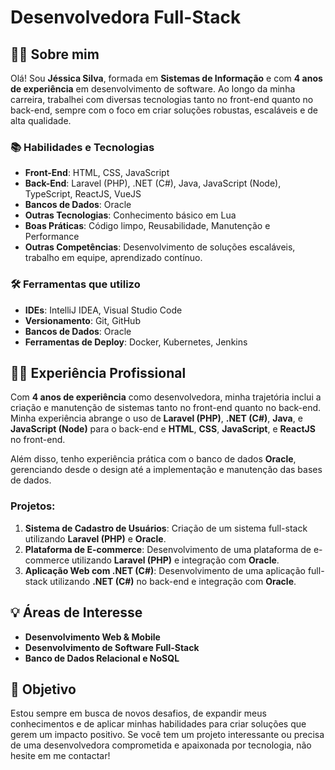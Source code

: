 # Desenvolvedora Full-Stack

## 👩‍💻 Sobre mim

Olá! Sou **Jéssica Silva**, formada em **Sistemas de Informação** e com **4 anos de experiência** em desenvolvimento de software. Ao longo da minha carreira, trabalhei com diversas tecnologias tanto no front-end quanto no back-end, sempre com o foco em criar soluções robustas, escaláveis e de alta qualidade.

### 📚 Habilidades e Tecnologias
- **Front-End**: HTML, CSS, JavaScript
- **Back-End**: Laravel (PHP), .NET (C#), Java, JavaScript (Node), TypeScript, ReactJS, VueJS
- **Bancos de Dados**: Oracle
- **Outras Tecnologias**: Conhecimento básico em Lua
- **Boas Práticas**: Código limpo, Reusabilidade, Manutenção e Performance
- **Outras Competências**: Desenvolvimento de soluções escaláveis, trabalho em equipe, aprendizado contínuo.

### 🛠 Ferramentas que utilizo
- **IDEs**: IntelliJ IDEA, Visual Studio Code
- **Versionamento**: Git, GitHub
- **Bancos de Dados**: Oracle
- **Ferramentas de Deploy**: Docker, Kubernetes, Jenkins

## 🧑‍💻 Experiência Profissional

Com **4 anos de experiência** como desenvolvedora, minha trajetória inclui a criação e manutenção de sistemas tanto no front-end quanto no back-end. Minha experiência abrange o uso de **Laravel (PHP)**, **.NET (C#)**, **Java**, e **JavaScript (Node)** para o back-end e **HTML**, **CSS**, **JavaScript**, e **ReactJS** no front-end.

Além disso, tenho experiência prática com o banco de dados **Oracle**, gerenciando desde o design até a implementação e manutenção das bases de dados.

### Projetos:
1. **Sistema de Cadastro de Usuários**: Criação de um sistema full-stack utilizando **Laravel (PHP)** e **Oracle**.
2. **Plataforma de E-commerce**: Desenvolvimento de uma plataforma de e-commerce utilizando **Laravel (PHP)** e integração com **Oracle**.
3. **Aplicação Web com .NET (C#)**: Desenvolvimento de uma aplicação full-stack utilizando **.NET (C#)** no back-end e integração com **Oracle**.

## 💡 Áreas de Interesse
- **Desenvolvimento Web & Mobile**
- **Desenvolvimento de Software Full-Stack**
- **Banco de Dados Relacional e NoSQL**

## 🎯 Objetivo
Estou sempre em busca de novos desafios, de expandir meus conhecimentos e de aplicar minhas habilidades para criar soluções que gerem um impacto positivo. Se você tem um projeto interessante ou precisa de uma desenvolvedora comprometida e apaixonada por tecnologia, não hesite em me contactar!
